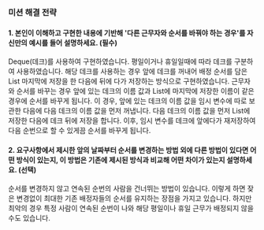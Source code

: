 ### 미션 해결 전략 
#### 1. 본인이 이해하고 구현한 내용에 기반해 '다른 근무자와 순서를 바꿔야 하는 경우'를 자신만의 예시를 들어 설명하세요. (필수)       

Deque(데크)를 사용하여 구현하였습니다. 평일이거나 휴일일때에 따라 데크를 구분하여 사용하였습니다.
해당 데크를 사용하는 경우 앞에 데크를 꺼내어 배정 순서를 담은 List 마지막에 저장을 한 다음에 뒤에 다가 저장하는 방식으로 구현하였습니다.
근무자와 순서를 바꾸는 경우 앞에 있는 데크의 이름 값과 List에 마지막에 저장한 이름이 같은 경우에 순서를 바꾸게 됩니다.
이 경우, 앞에 있는 데크의 이름 값을 임시 변수에 따로 보관한 다음에 다음 데크의 이름 값을 먼저 꺼냅니다.
다음 데크의 이름 값을 먼저 List에 저장한 다음에 데크 뒤에 저장을 합니다. 
이후, 임시 변수를 데크에 앞에다가 재저장하여 다음 순번으로 할 수 있게끔 순서를 바꾸게 됩니다.

#### 2. 요구사항에서 제시한 앞의 날짜부터 순서를 변경하는 방법 외에 다른 방법이 있다면 어떤 방식이 있는지, 이 방법은 기존에 제시된 방식과 비교해 어떤 차이가 있는지 설명하세요. (선택)

순서를 변경하지 않고 연속된 순번의 사람을 건너뛰는 방법이 있습니다. 
이렇게 하면 잦은 변경없이 최대한 기존 배정자들의 순서를 유지하는 장점을 가지고 있습니다.
하지만 최악의 경우 특정 사람이 연속된 순번이 나와 해당 평일이나 휴일 근무가 배정되지 않을 수도 있습니다.